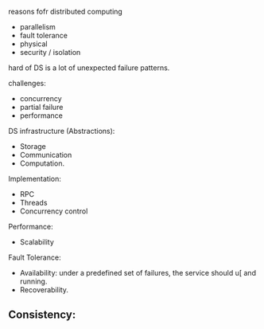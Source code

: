 reasons fofr distributed computing

- parallelism
- fault tolerance
- physical
- security / isolation

hard of DS is a lot of unexpected failure patterns.

challenges:
- concurrency
- partial failure
- performance 

DS infrastructure (Abstractions):
- Storage
- Communication
- Computation.

Implementation:
- RPC
- Threads
- Concurrency control

Performance:
- Scalability  

Fault Tolerance: 
- Availability: under a predefined set of failures, the service should u[ and running.
- Recoverability.


Consistency:
- 

<!--stackedit_data:
eyJoaXN0b3J5IjpbLTE4NDc2NjA3MTAsMTA5Nzk3MzU5MSwtMT
Y0NTc5MzIwMSwtMTkwNzY3NTQzMCwtMTg0MTc0MzMzMV19
-->